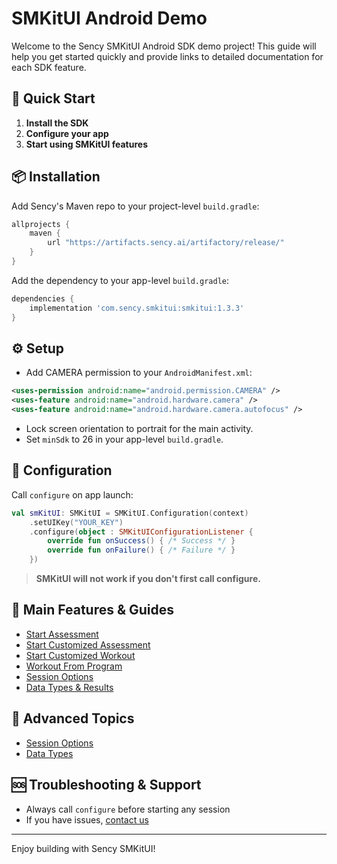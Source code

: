 # SMKitUI Android Demo

Welcome to the Sency SMKitUI Android SDK demo project! This guide will help you get started quickly and provide links to detailed documentation for each SDK feature.

## 🚀 Quick Start
1. **Install the SDK**
2. **Configure your app**
3. **Start using SMKitUI features**

## 📦 Installation
Add Sency's Maven repo to your project-level `build.gradle`:
```groovy
allprojects {
    maven {
        url "https://artifacts.sency.ai/artifactory/release/"
    }
}
```
Add the dependency to your app-level `build.gradle`:
```groovy
dependencies {
    implementation 'com.sency.smkitui:smkitui:1.3.3'
}
```

## ⚙️ Setup
- Add CAMERA permission to your `AndroidManifest.xml`:
```xml
<uses-permission android:name="android.permission.CAMERA" />
<uses-feature android:name="android.hardware.camera" />
<uses-feature android:name="android.hardware.camera.autofocus" />
```
- Lock screen orientation to portrait for the main activity.
- Set `minSdk` to 26 in your app-level `build.gradle`.

## 🔑 Configuration
Call `configure` on app launch:
```kotlin
val smKitUI: SMKitUI = SMKitUI.Configuration(context)
    .setUIKey("YOUR_KEY")
    .configure(object : SMKitUIConfigurationListener {
        override fun onSuccess() { /* Success */ }
        override fun onFailure() { /* Failure */ }
    })
```
> **SMKitUI will not work if you don't first call configure.**

## 🏁 Main Features & Guides
- [Start Assessment](./StartAssessment.md)
- [Start Customized Assessment](./StartCustomizedAssessment.md)
- [Start Customized Workout](./StartCustomizedWorkout.md)
- [Workout From Program](./StartWorkoutFromProgram.md)
- [Session Options](./SessionOptionsFull.md)
- [Data Types & Results](./DataTypes.md)

## 🧩 Advanced Topics
- [Session Options](./SessionOptionsFull.md)
- [Data Types](./DataTypes.md)

## 🆘 Troubleshooting & Support
- Always call `configure` before starting any session
- If you have issues, [contact us](mailto:support@sency.ai)

---

Enjoy building with Sency SMKitUI!
